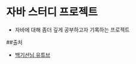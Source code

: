 # 자바 스터디 프로젝트

* 자바에 대해 좀더 깊게 공부하고자 기록하는 프로젝트

##출처
* [백기선님 유튜브](https://www.youtube.com/watch?v=peEXNN-oob4&list=PLfI752FpVCS96fSsQe2E3HzYTgdmbz6LU)
